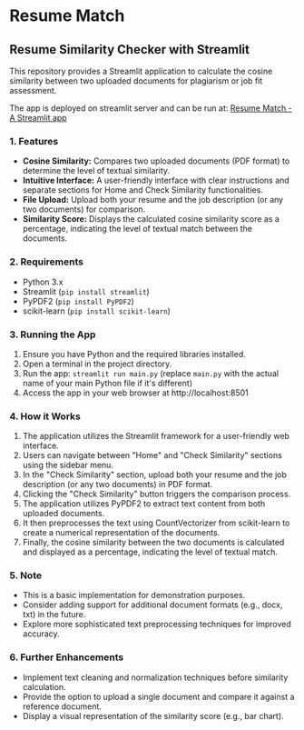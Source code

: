 # Resume Match

## Resume Similarity Checker with Streamlit

This repository provides a Streamlit application to calculate the cosine similarity between two uploaded documents for plagiarism or job fit assessment.

The app is deployed on streamlit server and can be run at: 
[Resume Match - A Streamlit app](https://share.streamlit.io/kashifm777/resumematch/main/ResumeMatch.py)

### 1. Features

- **Cosine Similarity:** Compares two uploaded documents (PDF format) to determine the level of textual similarity. 
- **Intuitive Interface:**  A user-friendly interface with clear instructions and separate sections for Home and Check Similarity functionalities.
- **File Upload:** Upload both your resume and the job description (or any two documents) for comparison. 
- **Similarity Score:** Displays the calculated cosine similarity score as a percentage, indicating the level of textual match between the documents.

### 2. Requirements

- Python 3.x
- Streamlit (`pip install streamlit`)
- PyPDF2 (`pip install PyPDF2`)
- scikit-learn (`pip install scikit-learn`)

### 3. Running the App

1. Ensure you have Python and the required libraries installed.
2. Open a terminal in the project directory.
3. Run the app: `streamlit run main.py` (replace `main.py` with the actual name of your main Python file if it's different)
4. Access the app in your web browser at http://localhost:8501

### 4. How it Works

1. The application utilizes the Streamlit framework for a user-friendly web interface.
2. Users can navigate between "Home" and "Check Similarity" sections using the sidebar menu.
3. In the "Check Similarity" section, upload both your resume and the job description (or any two documents) in PDF format.
4. Clicking the "Check Similarity" button triggers the comparison process.
5. The application utilizes PyPDF2 to extract text content from both uploaded documents.
6. It then preprocesses the text using CountVectorizer from scikit-learn to create a numerical representation of the documents.
7. Finally, the cosine similarity between the two documents is calculated and displayed as a percentage, indicating the level of textual match.

### 5. Note

- This is a basic implementation for demonstration purposes. 
- Consider adding support for additional document formats (e.g., docx, txt) in the future.
- Explore more sophisticated text preprocessing techniques for improved accuracy.

### 6. Further Enhancements

- Implement text cleaning and normalization techniques before similarity calculation.
- Provide the option to upload a single document and compare it against a reference document.
- Display a visual representation of the similarity score (e.g., bar chart).
